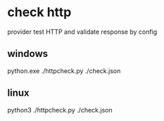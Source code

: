 # check http

provider test HTTP and validate response by config

## windows

python.exe ./httpcheck.py ./check.json

## linux

python3 ./httpcheck.py ./check.json
